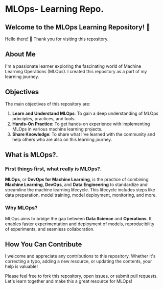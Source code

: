 # MLOps- Learning Repo.

## Welcome to the MLOps Learning Repository! 🚀

Hello there! 👋 Thank you for visiting this repository.

## About Me

I'm a passionate learner exploring the fascinating world of Machine Learning Operations (MLOps). I created this repository as a part of my learning journey.

## Objectives

The main objectives of this repository are:

1. **Learn and Understand MLOps**: To gain a deep understanding of MLOps principles, practices, and tools.
2. **Hands-On Practice**: To get hands-on experience with implementing MLOps in various machine learning projects.
3. **Share Knowledge**: To share what I've learned with the community and help others who are also on this learning journey.

## What is MLOps?.

### First things first, what really is MLOps?.

**MLOps**, or **DevOps for Machine Learning**, is the practice of combining **Machine Learning**, **DevOps**, and **Data Engineering** to standardize and streamline the machine learning lifecycle. This lifecycle includes steps like data preparation, model training, model deployment, monitoring, and more.

### Why MLOps?

MLOps aims to bridge the gap between **Data Science** and **Operations**. It enables faster experimentation and deployment of models, reproducibility of experiments, and seamless collaboration.


## How You Can Contribute

I welcome and appreciate any contributions to this repository. Whether it's correcting a typo, adding a new resource, or updating the contents, your help is valuable!

Please feel free to fork this repository, open issues, or submit pull requests. Let's learn together and make this a great resource for MLOps!



